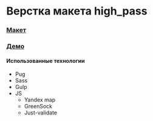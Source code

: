# Верстка макета high_pass 
### [Макет](https://www.figma.com/file/cUG76DixJpnrB5HW5eAs0P/Photo-(Copy)?node-id=0%3A1)
### [Демо](https://masawik.github.io/high_pass/)

#### Использованные технологии
* Pug
* Sass
* Gulp
* JS
  - Yandex map
  - GreenSock
  - Just-validate
